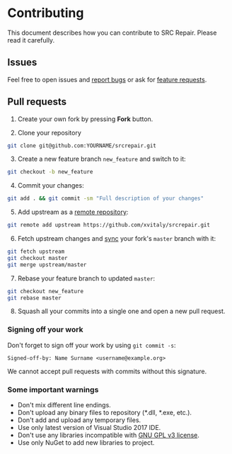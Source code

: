 # Contributing

This document describes how you can contribute to SRC Repair. Please read it carefully.

## Issues

Feel free to open issues and [report bugs](https://github.com/xvitaly/srcrepair/issues/new?template=bug-report.md) or ask for [feature requests](https://github.com/xvitaly/srcrepair/issues/new?template=feature-request.md).

## Pull requests

 1. Create your own fork by pressing **Fork** button.
 
 2. Clone your repository
 ```bash
 git clone git@github.com:YOURNAME/srcrepair.git
 ```
 
 3. Create a new feature branch `new_feature` and switch to it:
 ```bash
 git checkout -b new_feature
 ```
 
 4. Commit your changes:
 ```bash
 git add . && git commit -sm "Full description of your changes"
 ```
 
 5. Add upstream as a [remote repository](https://help.github.com/articles/configuring-a-remote-for-a-fork/):
 ```bash
 git remote add upstream https://github.com/xvitaly/srcrepair.git
 ```
 
 6. Fetch upstream changes and [sync](https://help.github.com/articles/syncing-a-fork/) your fork's `master` branch with it:
 ```bash
 git fetch upstream
 git checkout master
 git merge upstream/master
 ```
 
 7. Rebase your feature branch to updated `master`:
 ```bash
 git checkout new_feature
 git rebase master
 ```
 
 8. Squash all your commits into a single one and open a new pull request.

### Signing off your work

Don't forget to sign off your work by using `git commit -s`:
```
Signed-off-by: Name Surname <username@example.org>
```

We cannot accept pull requests with commits without this signature.

### Some important warnings

 * Don't mix different line endings.
 * Don't upload any binary files to repository (*.dll, *.exe, etc.).
 * Don't add and upload any temporary files.
 * Use only latest version of Visual Studio 2017 IDE.
 * Don't use any libraries incompatible with [GNU GPL v3 license](../COPYING).
 * Use only NuGet to add new libraries to project.

